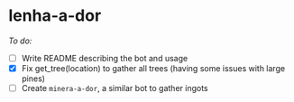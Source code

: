 # lenha-a-dor

*To do:*
- [ ] Write README describing the bot and usage
- [X] Fix get_tree(location) to gather all trees (having some issues with large pines)
- [ ] Create `minera-a-dor`, a similar bot to gather ingots
